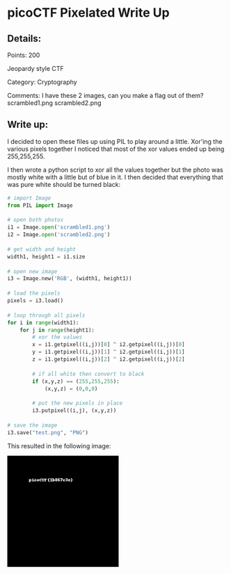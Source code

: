 # picoCTF Pixelated Write Up

## Details:
Points: 200

Jeopardy style CTF

Category: Cryptography

Comments: I have these 2 images, can you make a flag out of them? scrambled1.png scrambled2.png

## Write up:

I decided to open these files up using PIL to play around a little. Xor'ing the various pixels together I noticed that most of the xor values ended up being 255,255,255.

I then wrote a python script to xor all the values together but the photo was mostly white with a little but of blue in it. I then decided that everything that was pure white should be turned black:

```python
# import Image
from PIL import Image

# open both photos
i1 = Image.open('scrambled1.png')
i2 = Image.open('scrambled2.png')

# get width and height
width1, height1 = i1.size

# open new image
i3 = Image.new('RGB', (width1, height1))

# load the pixels
pixels = i3.load()

# loop through all pixels
for i in range(width1):
	for j in range(height1):
        # xor the values
		x = i1.getpixel((i,j))[0] ^ i2.getpixel((i,j))[0]
		y = i1.getpixel((i,j))[1] ^ i2.getpixel((i,j))[1]
		z = i1.getpixel((i,j))[2] ^ i2.getpixel((i,j))[2]

        # if all white then convert to black
		if (x,y,z) == (255,255,255):
			(x,y,z) = (0,0,0)

        # put the new pixels in place
		i3.putpixel((i,j), (x,y,z))

# save the image
i3.save("test.png", "PNG")
```

This resulted in the following image:

![](./Photos/test.png)